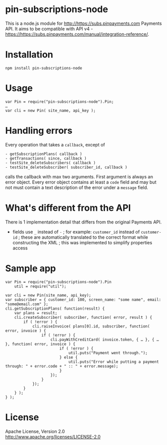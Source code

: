 # pin-subscriptions-node

This is a node.js module for <http://https://subs.pinpayments.com> Payments API. It aims to be compatible with API v4 - <https://https://subs.pinpayments.com/manual/integration-reference/>.

# Installation
	
	npm install pin-subscriptions-node
	
# Usage
	
	var Pin = require("pin-subscriptions-node").Pin;
	…
	var cli = new Pin( site_name, api_key );

# Handling errors

Every operation that takes a <code>callback</code>, except of
	
	- getSubscriptionPlans( callback )
	- getTransactions( since, callback )
	- testSite_deleteSubscribers( callback )
	- testSite_deleteSubscriber( subscriber_id, callback )
	
calls the callback with max two arguments. First argument is always an error object. Every error object contains at least a <code>code</code> field and may but not must contain a text description of the error under a <code>message</code> field.

# What's different from the API

There is 1 implementation detail that differs from the original Payments API.

 - fields use <code>_</code> instead of <code>-</code> ; for example: <code>customer_id</code> instead of <code>customer-id</code> ; these are automatically translated to the correct format while constructing the XML ; this was implemented to simplify properties access

# Sample app

	var Pin = require("pin-subscriptions-node").Pin
		util = require("util");
	
	var cli = new Pin(site_name, api_key);
	var subscriber = { customer_id: 100, screen_name: "some name", email: "some@email.com" };
	cli.getSubscriptionPlans( function(result) {
		var plans = result;
		cli.createSubscriber( subscriber, function( error, result ) {
			if ( !error ) {
				cli.raiseInvoice( plans[0].id, subscriber, function( error, invoice ) {
					if ( !error ) {
						cli.payWithCreditCard( invoice.token, { … }, { … }, function( error, invoice ) {
							if ( !error ) {
								util.puts("Payment went through.");
							} else {
								util.puts("Error while putting a payment through: " + error.code + " :: " + error.message);
							}
						});
					}
				});
			}
		} );
	} );

# License

Apache License, Version 2.0<br/><http://www.apache.org/licenses/LICENSE-2.0>
